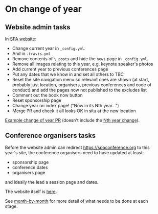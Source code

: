 # On change of year

## Website admin tasks

In [SPA website](https://github.com/spaconference/spa-website/):
- Change current year in `_config.yml`.
- And in `.travis.yml`
- Remove contents of `\_posts` and hide the `news` page in `_config.yml`.
- Remove all images relating to this year, e.g. keynote speaker's photos
- Add current year to previous conferences page
- Put any dates that we know in and set all others to TBC
- Reset the site navigation menu so relevant ones are shown (at start, probably just location, organisers, previous conferences and code of conduct) and add the pages now not published to the excludes list
- Comment out the book now button
- Reset sponsorship page
- Change year on index page! ("Now in its Nth year...")
- Merge PR and check it all looks OK in situ at the new location

[Example change of year PR](https://github.com/spaconference/spa-website/pull/62) (doesn't include the [Nth year change](https://github.com/spaconference/spa-website/pull/63)).

## Conference organisers tasks

Before the website admin can redirect https://spaconference.org to this year's site, the conference organisers need to have updated at least:

- sponsorship page
- conference dates
- organisers page

and ideally the lead a session page and dates.

The website itself is [here](https://github.com/spaconference/spa-website).

See [month-by-month](/month-by-month.md) for more detail of what needs to be done at each stage.
